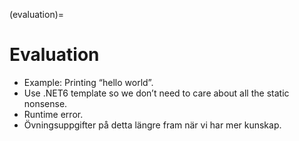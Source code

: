(evaluation)=
# Evaluation

- Example: Printing “hello world”.
- Use .NET6 template so we don’t need to care about all the static nonsense.
- Runtime error.
- Övningsuppgifter på detta längre fram när vi har mer kunskap.

